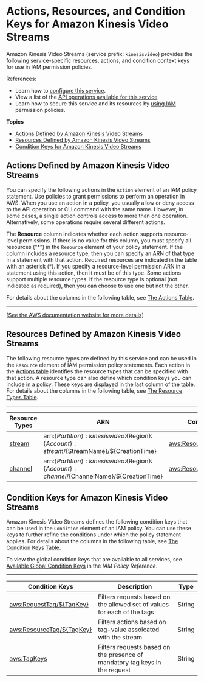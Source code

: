 # Actions, Resources, and Condition Keys for Amazon Kinesis Video Streams<a name="list_amazonkinesisvideostreams"></a>

Amazon Kinesis Video Streams \(service prefix: `kinesisvideo`\) provides the following service\-specific resources, actions, and condition context keys for use in IAM permission policies\.

References:
+ Learn how to [configure this service](https://docs.aws.amazon.com/kinesisvideostreams/latest/dg/what-is-kinesis-video.html)\.
+ View a list of the [API operations available for this service](https://docs.aws.amazon.com/kinesisvideostreams/latest/dg/API_Reference.html)\.
+ Learn how to secure this service and its resources by [using IAM](https://docs.aws.amazon.com/kinesisvideostreams/latest/dg/how-iam.html) permission policies\.

**Topics**
+ [Actions Defined by Amazon Kinesis Video Streams](#amazonkinesisvideostreams-actions-as-permissions)
+ [Resources Defined by Amazon Kinesis Video Streams](#amazonkinesisvideostreams-resources-for-iam-policies)
+ [Condition Keys for Amazon Kinesis Video Streams](#amazonkinesisvideostreams-policy-keys)

## Actions Defined by Amazon Kinesis Video Streams<a name="amazonkinesisvideostreams-actions-as-permissions"></a>

You can specify the following actions in the `Action` element of an IAM policy statement\. Use policies to grant permissions to perform an operation in AWS\. When you use an action in a policy, you usually allow or deny access to the API operation or CLI command with the same name\. However, in some cases, a single action controls access to more than one operation\. Alternatively, some operations require several different actions\.

The **Resource** column indicates whether each action supports resource\-level permissions\. If there is no value for this column, you must specify all resources \("\*"\) in the `Resource` element of your policy statement\. If the column includes a resource type, then you can specify an ARN of that type in a statement with that action\. Required resources are indicated in the table with an asterisk \(\*\)\. If you specify a resource\-level permission ARN in a statement using this action, then it must be of this type\. Some actions support multiple resource types\. If the resource type is optional \(not indicated as required\), then you can choose to use one but not the other\.

For details about the columns in the following table, see [The Actions Table](reference_policies_actions-resources-contextkeys.md#actions_table)\.


****  
[\[See the AWS documentation website for more details\]](http://docs.aws.amazon.com/IAM/latest/UserGuide/list_amazonkinesisvideostreams.html)

## Resources Defined by Amazon Kinesis Video Streams<a name="amazonkinesisvideostreams-resources-for-iam-policies"></a>

The following resource types are defined by this service and can be used in the `Resource` element of IAM permission policy statements\. Each action in the [Actions table](#amazonkinesisvideostreams-actions-as-permissions) identifies the resource types that can be specified with that action\. A resource type can also define which condition keys you can include in a policy\. These keys are displayed in the last column of the table\. For details about the columns in the following table, see [The Resource Types Table](reference_policies_actions-resources-contextkeys.md#resources_table)\.


****  

| Resource Types | ARN | Condition Keys | 
| --- | --- | --- | 
|   [ stream ](https://docs.aws.amazon.com/kinesisvideostreams/latest/dg/how-it-works.html)  |  arn:$\{Partition\}:kinesisvideo:$\{Region\}:$\{Account\}:stream/$\{StreamName\}/$\{CreationTime\}  |   [ aws:ResourceTag/$\{TagKey\} ](#amazonkinesisvideostreams-aws_ResourceTag___TagKey_)   | 
|   [ channel ](https://docs.aws.amazon.com/kinesisvideostreams/latest/dg/kinesisvideostreams-webrtc-dg/latest/devguide/kvswebrtc-how-it-works.html)  |  arn:$\{Partition\}:kinesisvideo:$\{Region\}:$\{Account\}:channel/$\{ChannelName\}/$\{CreationTime\}  |   [ aws:ResourceTag/$\{TagKey\} ](#amazonkinesisvideostreams-aws_ResourceTag___TagKey_)   | 

## Condition Keys for Amazon Kinesis Video Streams<a name="amazonkinesisvideostreams-policy-keys"></a>

Amazon Kinesis Video Streams defines the following condition keys that can be used in the `Condition` element of an IAM policy\. You can use these keys to further refine the conditions under which the policy statement applies\. For details about the columns in the following table, see [The Condition Keys Table](reference_policies_actions-resources-contextkeys.md#context_keys_table)\.

To view the global condition keys that are available to all services, see [Available Global Condition Keys](reference_policies_condition-keys.html#AvailableKeys) in the *IAM Policy Reference*\.


****  

| Condition Keys | Description | Type | 
| --- | --- | --- | 
|   [ aws:RequestTag/$\{TagKey\} ](https://docs.aws.amazon.com/IAM/latest/UserGuide/reference_policies_condition-keys.html#condition-keys-requesttag)  | Filters requests based on the allowed set of values for each of the tags | String | 
|   [ aws:ResourceTag/$\{TagKey\} ](https://docs.aws.amazon.com/IAM/latest/UserGuide/reference_policies_condition-keys.html#condition-keys-resourcetag)  | Filters actions based on tag\-value assoicated with the stream\. | String | 
|   [ aws:TagKeys ](https://docs.aws.amazon.com/IAM/latest/UserGuide/reference_policies_condition-keys.html#condition-keys-tagkeys)  | Filters requests based on the presence of mandatory tag keys in the request | String | 